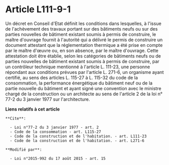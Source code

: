 # Article L111-9-1

Un décret en Conseil d'Etat définit les conditions dans lesquelles, à l'issue de l'achèvement des travaux portant sur des
bâtiments neufs ou sur des parties nouvelles de bâtiment existant soumis à permis de construire, le maître d'ouvrage fournit
à l'autorité qui a délivré le permis de construire un document attestant que la réglementation thermique a été prise en
compte par le maître d'œuvre ou, en son absence, par le maître d'ouvrage. Cette attestation doit être établie, selon les
catégories de bâtiments neufs ou de parties nouvelles de bâtiment existant soumis à permis de construire, par un contrôleur
technique mentionné à l'article L. 111-23, une personne répondant aux conditions prévues par l'article L. 271-6, un organisme
ayant certifié, au sens des articles L. 115-27 à L. 115-32 du code de la consommation, la performance énergétique du bâtiment
neuf ou de la partie nouvelle du bâtiment et ayant signé une convention avec le ministre chargé de la construction ou un
architecte au sens de l'article 2 de la loi n° 77-2 du 3 janvier 1977 sur l'architecture.

**Liens relatifs à cet article**

	**Cite**:

	  - Loi n°77-2 du 3 janvier 1977 - art. 2
	  - Code de la consommation - art. L115-27
	  - Code de la construction et de l'habitation. - art. L111-23
	  - Code de la construction et de l'habitation. - art. L271-6

	**Modifié par**:

	  - Loi n°2015-992 du 17 août 2015 - art. 15
